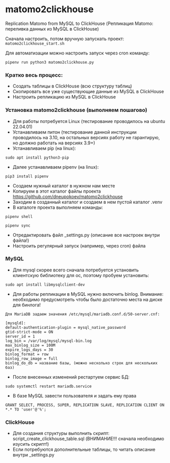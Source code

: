 # matomo2clickhouse

Replication Matomo from MySQL to ClickHouse (Репликация Matomo: переливка данных из MySQL в ClickHouse)

Сначала настроить, потом вручную запускать проект: ```matomo2clickhouse_start.sh```

Для автоматизации можно настроить запуск через cron команду:

```pipenv run python3 matomo2clickhouse.py```


### Кратко весь процесс:
- Создать таблицы в ClickHouse (всю структуру таблиц)
- Скопировать все уже существующие данные из MySQL в ClickHouse
- Настроить репликацию из MySQL в ClickHouse 


### Установка matomo2clickhouse (выполняем пошагово)

- Для работы потребуется Linux (тестирование проводилось на ubuntu 22.04.01)
- Устанавливаем питон (тестирование данной инструкции проводилось на 3.10, на остальных версиях работу не гарантирую, но должно работать на версиях 3.9+)
- Устанавливаем pip (на linux):

```sudo apt install python3-pip```

- Далее устанавливаем pipenv (на linux):

```pip3 install pipenv```

- Создаем нужный каталог в нужном нам месте
- Копируем в этот каталог файлы проекта https://github.com/dneupokoev/matomo2clickhouse
- Заходим в созданный каталог и создаем в нем пустой каталог .venv
- В каталоге проекта выполняем команды:

```pipenv shell```

```pipenv sync```

- Отредактировать файл _settings.py (описание все настроек внутри файла!)
- Настроить регулярный запуск (например, через cron) файла  


### MySQL
- Для mysql скорее всего сначала потребуется установить клиентскую библиотеку для ос, поэтому пробуем установить:

```sudo apt install libmysqlclient-dev```

- Для работы репликации в MySQL нужно включить binlog. Внимание: необходимо предусмотреть чтобы было достаточно места на диске для бинлога!

```
Для MariaDB задаем значения /etc/mysql/mariadb.conf.d/50-server.cnf:

[mysqld]:
default-authentication-plugin = mysql_native_password
gtid-strict-mode = ON
server_id = 1
log_bin = /var/log/mysql/mysql-bin.log
max_binlog_size = 100M
expire_logs_days = 30
binlog_format = row
binlog_row_image = full
binlog_do_db = название базы, (можно несколько строк для нескольких баз)
```

- После внесенных изменений рестартуем сервис БД:

```sudo systemctl restart mariadb.service```

- В базе MySQL завести пользователя и задать ему права

```GRANT SELECT, PROCESS, SUPER, REPLICATION SLAVE, REPLICATION CLIENT ON *.* TO 'user'@'%';```


### ClickHouse
- Для создания структуры выполнить скрипт: script_create_clickhouse_table.sql (ВНИМАНИЕ!!! сначала необходимо изусить скрипт!)
- Если потребуются дополнительные таблицы, то читать описание внутри _settings.py